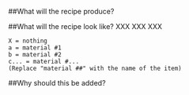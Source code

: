 ##What will the recipe produce?


##What will the recipe look like?
   XXX
   XXX
   XXX

    X = nothing
    a = material #1
    b = material #2
    c... = material #...
    (Replace "material ##" with the name of the item)


##Why should this be added?
